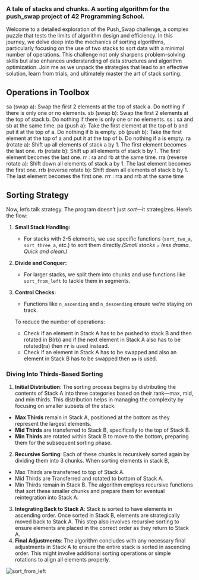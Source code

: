 ### A tale of stacks and chunks. A sorting algorithm for the push_swap project of 42 Programming School.

Welcome to a detailed exploration of the Push_Swap challenge, a complex puzzle that tests the limits of algorithm design and efficiency. In this journey, we delve deep into the mechanics of sorting algorithms, particularly focusing on the use of two stacks to sort data with a minimal number of operations. This challenge not only sharpens problem-solving skills but also enhances understanding of data structures and algorithm optimization. Join me as we unpack the strategies that lead to an effective solution, learn from trials, and ultimately master the art of stack sorting.

## Operations in Toolbox

sa (swap a): Swap the first 2 elements at the top of stack a.
Do nothing if there is only one or no elements.
sb (swap b): Swap the first 2 elements at the top of stack b.
Do nothing if there is only one or no elements.
ss : sa and sb at the same time.
pa (push a): Take the first element at the top of b and put it at the top of a.
Do nothing if b is empty.
pb (push b): Take the first element at the top of a and put it at the top of b.
Do nothing if a is empty.
ra (rotate a): Shift up all elements of stack a by 1.
The first element becomes the last one.
rb (rotate b): Shift up all elements of stack b by 1.
The first element becomes the last one.
rr : ra and rb at the same time.
rra (reverse rotate a): Shift down all elements of stack a by 1.
The last element becomes the first one.
rrb (reverse rotate b): Shift down all elements of stack b by 1.
The last element becomes the first one.
rrr : rra and rrb at the same time

## Sorting Strategy

Now, let’s talk strategy. The program doesn’t just *sort*—it strategizes. Here’s the flow:

1. **Small Stack Handling:**
    - For stacks with 2-5 elements, we use specific functions (`sort_two_a`, `sort_three_a`, etc.) to sort them directly.*(Small stacks = less drama. Quick and clean.)*
2. **Divide and Conquer:**
    - For larger stacks, we split them into chunks and use functions like `sort_from_left` to tackle them in segments.
3. **Control Checks:**
    - Functions like `n_ascending` and `n_descending` ensure we’re staying on track.
    
    To reduce the number of operations:
    
    - Check If an element in Stack A has to be pushed to stack B and then rotated in B(rb) and if the next element in Stack A also has to be rotated(ra) then **`rr`** is used instead.
    - Check if an element in Stack A has to be swapped and also an element in Stack B has to be swapped then **`ss`** is used.
  
### Diving Into Thirds-Based Sorting

1. **Initial Distribution**: The sorting process begins by distributing the contents of Stack A into three categories based on their rank—max, mid, and min thirds. This distribution helps in managing the complexity by focusing on smaller subsets of the stack. 
- **Max Thirds** remain in Stack A, positioned at the bottom as they represent the largest elements.
- **Mid Thirds** are transferred to Stack B, specifically to the top of Stack B.
- **Min Thirds** are rotated within Stack B to move to the bottom, preparing them for the subsequent sorting phase.
2. **Recursive Sorting**: Each of these chunks is recursively sorted again by dividing them into 3 chunks. When sorting elements in stack B,
- Max Thirds are transferred to top of Stack A.
- Mid Thirds are Transferred and rotated to bottom of Stack A.
- Min Thirds remain in Stack B.
The algorithm employs recursive functions that sort these smaller chunks and prepare them for eventual reintegration into Stack A.
3. **Integrating Back to Stack A**: Stack is sorted to have  elements in ascending order. Once sorted in Stack B, elements are strategically moved back to Stack A. This step also involves recursive sorting to ensure elements are placed in the correct order as they return to Stack A.
4. **Final Adjustments**: The algorithm concludes with any necessary final adjustments in Stack A to ensure the entire stack is sorted in ascending order. This might involve additional sorting operations or simple rotations to align all elements properly.

![sort_from_left](https://github.com/user-attachments/assets/342ffa08-6392-457d-8750-57aa1a191ff0)
